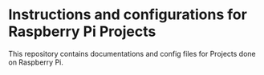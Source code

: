 # Instructions and configurations for Raspberry Pi Projects

This repository contains documentations and config files for Projects done on Raspberry Pi.
